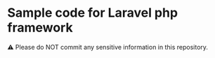 # Sample code for Laravel php framework

:warning: Please do NOT commit any sensitive information in this repository.

